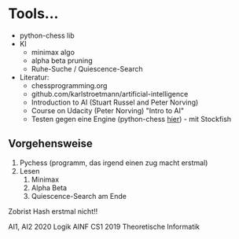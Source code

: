 # Tools...
- python-chess lib
- KI
  - minimax algo
  - alpha beta pruning
  - Ruhe-Suche / Quiescence-Search
- Literatur:
  - chessprogramming.org
  - github.com/karlstroetmann/artificial-intelligence
  - Introduction to AI (Stuart Russel and Peter Norving)
  - Course on Udacity (Peter Norving) "Intro to AI"
  - Testen gegen eine Engine (python-chess [hier](https://python-chess.readthedocks.io/en/latest/engine.html)) - mit Stockfish 

## Vorgehensweise
1. Pychess (programm, das irgend einen zug macht erstmal)
2. Lesen
   1. Minimax
   2. Alpha Beta
   3. Quiescence-Search am Ende

Zobrist Hash erstmal nicht!!



AI1, AI2 2020 Logik
AINF CS1 2019 Theoretische Informatik